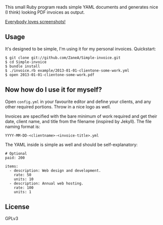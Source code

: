 This small Ruby program reads simple YAML documents and generates nice (I think) looking PDF invoices as output.

[Everybody loves screenshots!](https://raw.github.com/ZaneA/Simple-invoice/master/screenshot.png)

Usage
---

It's designed to be simple, I'm using it for my personal invoices. Quickstart:

    $ git clone git://github.com/ZaneA/Simple-invoice.git
    $ cd Simple-invoice
    $ bundle install
    $ ./invoice.rb example/2013-01-01-clientone-some-work.yml
    $ open 2013-01-01-clientone-some-work.pdf

Now how do I use it for myself?
---

Open `config.yml` in your favourite editor and define your clients, and any other required portions. Throw in a nice logo as well.

Invoices are specified with the bare minimum of work required and get their date, client name, and title from the filename (inspired by Jekyll). The file naming format is:

    YYYY-MM-DD-<clientname>-<invoice-title>.yml

The YAML inside is simple as well and should be self-explanatory:

    # Optional
    paid: 200

    items:
      - description: Web design and development.
        rate: 50
        units: 10
      - description: Annual web hosting.
        rate: 100
        units: 1

License
---

GPLv3
